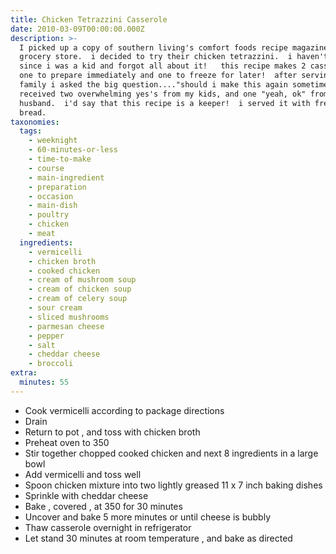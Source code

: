 ```yaml
---
title: Chicken Tetrazzini Casserole
date: 2010-03-09T00:00:00.000Z
description: >-
  I picked up a copy of southern living's comfort foods recipe magazine at the
  grocery store.  i decided to try their chicken tetrazzini.  i haven't had this
  since i was a kid and forgot all about it!   this recipe makes 2 casseroles. 
  one to prepare immediately and one to freeze for later!  after serving to my
  family i asked the big question...."should i make this again sometime?"  i
  received two overwhelming yes's from my kids, and one "yeah, ok" from my
  husband.  i'd say that this recipe is a keeper!  i served it with fresh bakery
  bread.
taxonomies:
  tags:
    - weeknight
    - 60-minutes-or-less
    - time-to-make
    - course
    - main-ingredient
    - preparation
    - occasion
    - main-dish
    - poultry
    - chicken
    - meat
  ingredients:
    - vermicelli
    - chicken broth
    - cooked chicken
    - cream of mushroom soup
    - cream of chicken soup
    - cream of celery soup
    - sour cream
    - sliced mushrooms
    - parmesan cheese
    - pepper
    - salt
    - cheddar cheese
    - broccoli
extra:
  minutes: 55
---
```

 - Cook vermicelli according to package directions
 - Drain
 - Return to pot , and toss with chicken broth
 - Preheat oven to 350
 - Stir together chopped cooked chicken and next 8 ingredients in a large bowl
 - Add vermicelli and toss well
 - Spoon chicken mixture into two lightly greased 11 x 7 inch baking dishes
 - Sprinkle with cheddar cheese
 - Bake , covered , at 350 for 30 minutes
 - Uncover and bake 5 more minutes or until cheese is bubbly
 - Thaw casserole overnight in refrigerator
 - Let stand 30 minutes at room temperature , and bake as directed
